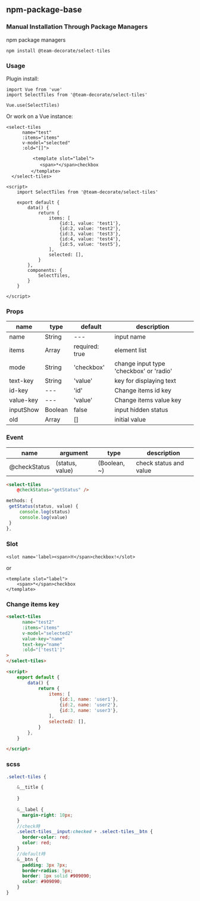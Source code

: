 
## npm-package-base

### Manual Installation Through Package Managers

npm package managers

    npm install @team-decorate/select-tiles
    
### Usage

Plugin install:

    import Vue from 'vue'
    import SelectTiles from '@team-decorate/select-tiles'
    
    Vue.use(SelectTiles)

Or work on a Vue instance:


    <select-tiles
          name="test"
          :items="items"
          v-model="selected"
          :old="[]">
          
              <template slot="label">
          　　　　<span>*</span>checkbox
          　　</template>
      </select-tiles>

```
<script>
    import SelectTiles from '@team-decorate/select-tiles'

    export default {
        data() {
            return {
                items: [
                    {id:1, value: 'test1'},
                    {id:2, value: 'test2'},
                    {id:3, value: 'test3'},
                    {id:4, value: 'test4'},
                    {id:5, value: 'test5'},
                ],
                selected: [],
            }
        },
        components: {
            SelectTiles,
        }
    }

</script>
```


    
### Props

|name|type|default|description|
| ---- | ---- | ---- | ---- |
|name|String|---|input name|
|items|Array|required: true|element list|
|mode|String|'checkbox'|change input type 'checkbox' or 'radio'|
|text-key|String|'value'|key for displaying text|
|id-key|---|'id'|Change items id key|
|value-key|---|'value'|Change items value key|
|inputShow|Boolean|false|input hidden status|
|old|Array|[]|initial value|

### Event
|name|argument|type|description|
| ---- | ---- | ---- | ---- |
|@checkStatus|(status, value)|(Boolean, ~)  |check status and value|
```html
<select-tiles
    @checkStatus="getStatus" />
``` 
   ```javascript
methods: {
    getStatus(status, value) {
        console.log(status)
        console.log(value)
    }
},
``` 

### Slot
    <slot name='label><span>※</span>checkbox!</slot>
or
    
    <template slot="label">
        <span>*</span>checkbox
    </template>


### Change items key

```html
<select-tiles
      name="test2"
      :items="items"
      v-model="selected2"
      value-key="name"
      text-key="name"
      :old="['test1']"
>
</select-tiles>
```

```html
<script>
    export default {
        data() {
            return {
                items: [
                    {id:1, name: 'user1'},
                    {id:2, name: 'user2'},
                    {id:3, name: 'user3'},
                ],
                selected2: [],
            }
        },
    }

</script>
```

### scss
```scss
.select-tiles {

    &__title {
    
    }
    
    &__label {
      margin-right: 10px;
    }
    //check時
    .select-tiles__input:checked + .select-tiles__btn {
      border-color: red;
      color: red;
    }
    //default時
    &__btn {
      padding: 3px 7px;
      border-radius: 5px;
      border: 1px solid #909090;
      color: #909090;
    }
}

```